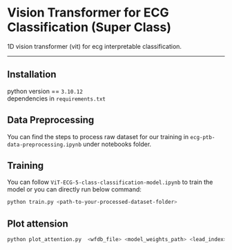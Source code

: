 # Vision Transformer for ECG Classification (Super Class)

1D vision transformer (vit) for ecg interpretable classification.

---

## Installation

python version == `3.10.12`  
dependencies in `requirements.txt`

## Data Preprocessing

You can find the steps to process raw dataset for our training in `ecg-ptb-data-preprocessing.ipynb` under notebooks folder.

## Training

You can follow `ViT-ECG-5-class-classification-model.ipynb` to train the model or you can directly run below command:

```bash
python train.py <path-to-your-processed-dataset-folder>
```

## Plot attension

```bash
python plot_attention.py  <wfdb_file> <model_weights_path> <lead_index>`  
```
